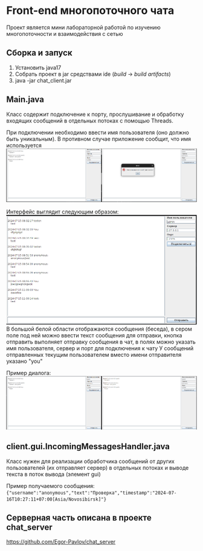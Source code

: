 # Front-end многопоточного чата
Проект является мини лабораторной работой по изучению многопоточности и взаимодействия с сетью

## Сборка и запуск
1. Установить java17
2. Собрать проект в jar средствами ide (_build_ -> _build artifacts_)
3. java -jar chat_client.jar

## Main.java
Класс содержит подключение к порту, прослушивание и обработку входящих сообщений в отдельных потоках с помощью Threads.

При подключении необходимо ввести имя пользователя (оно должно быть уникальным). В противном случае приложение сообщит, что имя используется
![img.png](img.png)

Интерфейс выглядит следующим образом:
![img_2.png](img_2.png)
В большой белой области отображаются сообщения (беседа), в сером поле под ней можно ввести текст сообщения для отправки, кнопка отправить выполняет отправку сообщения в чат, в полях можно указать имя пользователя, сервер и порт для подключения к чату
У сообщений отправленных текущим пользователем вместо имени отправителя указано "you"

Пример диалога:
![img_3.png](img_3.png)
## client.gui.IncomingMessagesHandler.java
Класс нужен для реализации обработчика сообщений от других пользователей (их отправляет сервер) в отдельных потоках и выводе текста в поток вывода (элемент gui)

Пример получаемого сообщения: `{"username":"anonymous","text":"Проверка","timestamp":"2024-07-16T10:27:11+07:00[Asia/Novosibirsk]"}`

## Серверная часть описана в проекте chat_server 
https://github.com/Egor-Pavlov/chat_server
